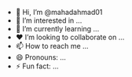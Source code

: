 - 👋 Hi, I’m @mahadahmad01
- 👀 I’m interested in ...
- 🌱 I’m currently learning ...
- ❤ I’m looking to collaborate on ...
- 📫 How to reach me ...
- 😄 Pronouns: ...
- ⚡ Fun fact: ...

<!---
mahadahmad01/mahadahmad01 is a ✨ special ✨ repository because its `README.md` (this file) appears on your GitHub profile.
You can click the Preview link to take a look at your changes.
--->
